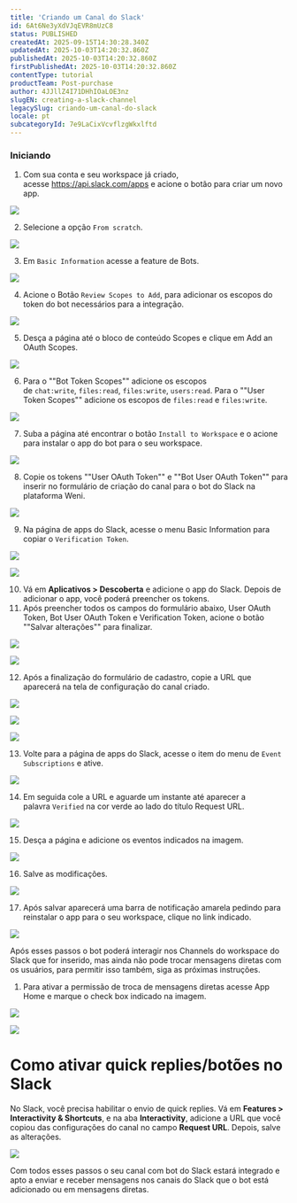 ```yaml
---
title: 'Criando um Canal do Slack'
id: 6At6Ne3yXdVJqEVR8mUzC8
status: PUBLISHED
createdAt: 2025-09-15T14:30:28.340Z
updatedAt: 2025-10-03T14:20:32.860Z
publishedAt: 2025-10-03T14:20:32.860Z
firstPublishedAt: 2025-10-03T14:20:32.860Z
contentType: tutorial
productTeam: Post-purchase
author: 4JJllZ4I71DHhIOaLOE3nz
slugEN: creating-a-slack-channel
legacySlug: criando-um-canal-do-slack
locale: pt
subcategoryId: 7e9LaCixVcvflzgWkxlftd
---
```


### Iniciando

1. Com sua conta e seu workspace já criado, acesse <https://api.slack.com/apps> e acione o botão para criar um novo app.

![](https://raw.githubusercontent.com/vtexdocs/help-center-content/refs/heads/main/docs/pt/tutorials/weni-by-vtex/integra%C3%A7%C3%B5es/criando-um-canal-do-slack_1.png)

2. Selecione a opção `From scratch`.

 ![](https://raw.githubusercontent.com/vtexdocs/help-center-content/refs/heads/main/docs/pt/tutorials/weni-by-vtex/integra%C3%A7%C3%B5es/criando-um-canal-do-slack_2.png)

3. Em `Basic Information` acesse a feature de Bots. 

![](https://raw.githubusercontent.com/vtexdocs/help-center-content/refs/heads/main/docs/pt/tutorials/weni-by-vtex/integra%C3%A7%C3%B5es/criando-um-canal-do-slack_3.png)

4. Acione o Botão `Review Scopes to Add`, para adicionar os escopos do token do bot necessários para a integração.

 ![](https://raw.githubusercontent.com/vtexdocs/help-center-content/refs/heads/main/docs/pt/tutorials/weni-by-vtex/integra%C3%A7%C3%B5es/criando-um-canal-do-slack_4.png)

5. Desça a página até o bloco de conteúdo Scopes e clique em Add an OAuth Scopes.

![](https://raw.githubusercontent.com/vtexdocs/help-center-content/refs/heads/main/docs/pt/tutorials/weni-by-vtex/integra%C3%A7%C3%B5es/criando-um-canal-do-slack_5.png)

6. Para o ""Bot Token Scopes"" adicione os escopos de `chat:write`, `files:read`, `files:write`, `users:read`. Para o ""User Token Scopes"" adicione os escopos de `files:read` e `files:write`.

![](https://raw.githubusercontent.com/vtexdocs/help-center-content/refs/heads/main/docs/pt/tutorials/weni-by-vtex/integra%C3%A7%C3%B5es/criando-um-canal-do-slack_6.png)

7. Suba a página até encontrar o botão `Install to Workspace` e o acione para instalar o app do bot para o seu workspace.

![](https://raw.githubusercontent.com/vtexdocs/help-center-content/refs/heads/main/docs/pt/tutorials/weni-by-vtex/integra%C3%A7%C3%B5es/criando-um-canal-do-slack_7.png)

8. Copie os tokens ""User OAuth Token"" e ""Bot User OAuth Token"" para inserir no formulário de criação do canal para o bot do Slack na plataforma Weni.

 ![](https://raw.githubusercontent.com/vtexdocs/help-center-content/refs/heads/main/docs/pt/tutorials/weni-by-vtex/integra%C3%A7%C3%B5es/criando-um-canal-do-slack_8.png)

9. Na página de apps do Slack, acesse o menu Basic Information para copiar o `Verification Token`.

![](https://raw.githubusercontent.com/vtexdocs/help-center-content/refs/heads/main/docs/pt/tutorials/weni-by-vtex/integra%C3%A7%C3%B5es/criando-um-canal-do-slack_9.png) 

![](https://raw.githubusercontent.com/vtexdocs/help-center-content/refs/heads/main/docs/pt/tutorials/weni-by-vtex/integra%C3%A7%C3%B5es/criando-um-canal-do-slack_10.png)

10. Vá em **Aplicativos > Descoberta** e adicione o app do Slack. Depois de adicionar o app, você poderá preencher os tokens.
11. Após preencher todos os campos do formulário abaixo, User OAuth Token, Bot User OAuth Token e Verification Token, acione o botão ""Salvar alterações"" para finalizar.

![](https://raw.githubusercontent.com/vtexdocs/help-center-content/refs/heads/main/docs/pt/tutorials/weni-by-vtex/integra%C3%A7%C3%B5es/criando-um-canal-do-slack_11.png)

![](https://raw.githubusercontent.com/vtexdocs/help-center-content/refs/heads/main/docs/pt/tutorials/weni-by-vtex/integra%C3%A7%C3%B5es/criando-um-canal-do-slack_12.png)

12. Após a finalização do formulário de cadastro, copie a URL que aparecerá na tela de configuração do canal criado.

![](https://raw.githubusercontent.com/vtexdocs/help-center-content/refs/heads/main/docs/pt/tutorials/weni-by-vtex/integra%C3%A7%C3%B5es/criando-um-canal-do-slack_13.png)

![](https://raw.githubusercontent.com/vtexdocs/help-center-content/refs/heads/main/docs/pt/tutorials/weni-by-vtex/integra%C3%A7%C3%B5es/criando-um-canal-do-slack_14.png) 

![](https://raw.githubusercontent.com/vtexdocs/help-center-content/refs/heads/main/docs/pt/tutorials/weni-by-vtex/integra%C3%A7%C3%B5es/criando-um-canal-do-slack_15.png)

13. Volte para a página de apps do Slack, acesse o item do menu de `Event Subscriptions` e ative.

 ![](https://raw.githubusercontent.com/vtexdocs/help-center-content/refs/heads/main/docs/pt/tutorials/weni-by-vtex/integra%C3%A7%C3%B5es/criando-um-canal-do-slack_16.png)

14. Em seguida cole a URL e aguarde um instante até aparecer a palavra `Verified` na cor verde ao lado do título Request URL.

![](https://raw.githubusercontent.com/vtexdocs/help-center-content/refs/heads/main/docs/pt/tutorials/weni-by-vtex/integra%C3%A7%C3%B5es/criando-um-canal-do-slack_17.png)

15. Desça a página e adicione os eventos indicados na imagem.

 ![](https://raw.githubusercontent.com/vtexdocs/help-center-content/refs/heads/main/docs/pt/tutorials/weni-by-vtex/integra%C3%A7%C3%B5es/criando-um-canal-do-slack_18.png)

16. Salve as modificações.

![](https://raw.githubusercontent.com/vtexdocs/help-center-content/refs/heads/main/docs/pt/tutorials/weni-by-vtex/integra%C3%A7%C3%B5es/criando-um-canal-do-slack_19.png)

17. Após salvar aparecerá uma barra de notificação amarela pedindo para reinstalar o app para o seu workspace, clique no link indicado.

![](https://raw.githubusercontent.com/vtexdocs/help-center-content/refs/heads/main/docs/pt/tutorials/weni-by-vtex/integra%C3%A7%C3%B5es/criando-um-canal-do-slack_20.png)

Após esses passos o bot poderá interagir nos Channels do workspace do Slack que for inserido, mas ainda não pode trocar mensagens diretas com os usuários, para permitir isso também, siga as próximas instruções.

1. Para ativar a permissão de troca de mensagens diretas acesse App Home e marque o check box indicado na imagem.

![](https://raw.githubusercontent.com/vtexdocs/help-center-content/refs/heads/main/docs/pt/tutorials/weni-by-vtex/integra%C3%A7%C3%B5es/criando-um-canal-do-slack_21.png) 

![](https://raw.githubusercontent.com/vtexdocs/help-center-content/refs/heads/main/docs/pt/tutorials/weni-by-vtex/integra%C3%A7%C3%B5es/criando-um-canal-do-slack_22.png)

# **Como ativar quick replies/botões no Slack**

No Slack, você precisa habilitar o envio de quick replies. Vá em **Features > Interactivity \& Shortcuts**, e na aba **Interactivity**, adicione a URL que você copiou das configurações do canal no campo **Request URL**. Depois, salve as alterações.

![](https://raw.githubusercontent.com/vtexdocs/help-center-content/refs/heads/main/docs/pt/tutorials/weni-by-vtex/integra%C3%A7%C3%B5es/criando-um-canal-do-slack_23.png)

Com todos esses passos o seu canal com bot do Slack estará integrado e apto a enviar e receber mensagens nos canais do Slack que o bot está adicionado ou em mensagens diretas.
